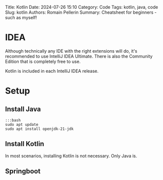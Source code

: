 Title: Kotlin
Date: 2024-07-26 15:10
Category: Code
Tags: kotlin, java, code
Slug: kotlin
Authors: Romain Pellerin
Summary: Cheatsheet for beginners - such as myself!

# IDEA

Although technically any IDE with the right extensions will do, it's recommended to use IntelliJ IDEA Ultimate. There is also the Community Edition that is completely free to use.

Kotlin is included in each IntelliJ IDEA release.

# Setup

## Install Java

    :::bash
    sudo apt update
    sudo apt install openjdk-21-jdk

## Install Kotlin

In most scenarios, installing Kotlin is not necessary. Only Java is.

## Springboot
